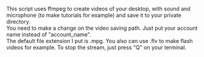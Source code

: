This script uses ffmpeg to create videos of your desktop, with sound and microphone (to make tutorials for example) and save it to your private directory. \
You need to make a change on the video saving path. Just put your account name instead of "account_name". \
The default file extension I put is .mpg. You also can use .flv to make flash videos for example.
To stop the stream, just press "Q" on your terminal.
